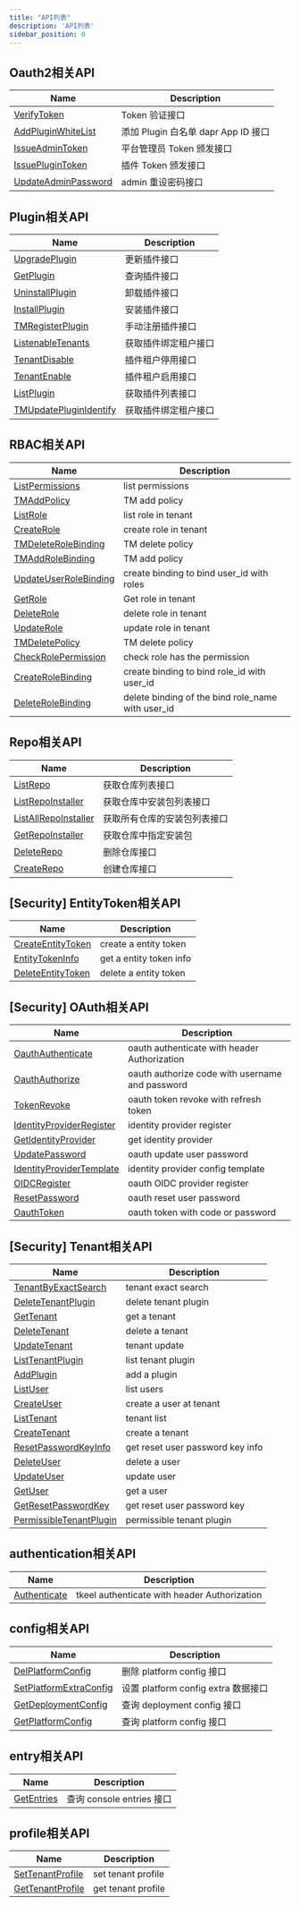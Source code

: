 ```yaml
---
title: "API列表"
description: 'API列表'
sidebar_position: 0
---
```





## Oauth2相关API

| Name |  Description | 
| ---- |  ----------- | 
| [VerifyToken](./method_VerifyToken)|  Token 验证接口 |
| [AddPluginWhiteList](./method_AddPluginWhiteList)|  添加 Plugin 白名单 dapr App ID 接口 |
| [IssueAdminToken](./method_IssueAdminToken)|  平台管理员 Token 颁发接口 |
| [IssuePluginToken](./method_IssuePluginToken)|  插件 Token 颁发接口 |
| [UpdateAdminPassword](./method_UpdateAdminPassword)|  admin 重设密码接口 |


## Plugin相关API

| Name |  Description | 
| ---- |  ----------- | 
| [UpgradePlugin](./method_UpgradePlugin)|  更新插件接口 |
| [GetPlugin](./method_GetPlugin)|  查询插件接口 |
| [UninstallPlugin](./method_UninstallPlugin)|  卸载插件接口 |
| [InstallPlugin](./method_InstallPlugin)|  安装插件接口 |
| [TMRegisterPlugin](./method_TMRegisterPlugin)|  手动注册插件接口 |
| [ListenableTenants](./method_ListenableTenants)|  获取插件绑定租户接口 |
| [TenantDisable](./method_TenantDisable)|  插件租户停用接口 |
| [TenantEnable](./method_TenantEnable)|  插件租户启用接口 |
| [ListPlugin](./method_ListPlugin)|  获取插件列表接口 |
| [TMUpdatePluginIdentify](./method_TMUpdatePluginIdentify)|  获取插件绑定租户接口 |


## RBAC相关API

| Name |  Description | 
| ---- |  ----------- | 
| [ListPermissions](./method_ListPermissions)|  list permissions  |
| [TMAddPolicy](./method_TMAddPolicy)|  TM add policy |
| [ListRole](./method_ListRole)|  list role in tenant  |
| [CreateRole](./method_CreateRole)|  create role in tenant  |
| [TMDeleteRoleBinding](./method_TMDeleteRoleBinding)|  TM delete policy |
| [TMAddRoleBinding](./method_TMAddRoleBinding)|  TM add policy |
| [UpdateUserRoleBinding](./method_UpdateUserRoleBinding)|  create binding to bind user_id with roles |
| [GetRole](./method_GetRole)|  Get role in tenant  |
| [DeleteRole](./method_DeleteRole)|  delete role in tenant  |
| [UpdateRole](./method_UpdateRole)|  update role in tenant  |
| [TMDeletePolicy](./method_TMDeletePolicy)|  TM delete policy |
| [CheckRolePermission](./method_CheckRolePermission)|  check role has the permission |
| [CreateRoleBinding](./method_CreateRoleBinding)|  create binding to bind role_id with user_id |
| [DeleteRoleBinding](./method_DeleteRoleBinding)|  delete binding of the bind role_name with user_id |


## Repo相关API

| Name |  Description | 
| ---- |  ----------- | 
| [ListRepo](./method_ListRepo)|  获取仓库列表接口 |
| [ListRepoInstaller](./method_ListRepoInstaller)|  获取仓库中安装包列表接口 |
| [ListAllRepoInstaller](./method_ListAllRepoInstaller)|  获取所有仓库的安装包列表接口 |
| [GetRepoInstaller](./method_GetRepoInstaller)|  获取仓库中指定安装包 |
| [DeleteRepo](./method_DeleteRepo)|  删除仓库接口 |
| [CreateRepo](./method_CreateRepo)|  创建仓库接口 |


## [Security] EntityToken相关API

| Name |  Description | 
| ---- |  ----------- | 
| [CreateEntityToken](./method_CreateEntityToken)|  create a entity token |
| [EntityTokenInfo](./method_EntityTokenInfo)|  get a entity token info |
| [DeleteEntityToken](./method_DeleteEntityToken)|  delete a entity token |


## [Security] OAuth相关API

| Name |  Description | 
| ---- |  ----------- | 
| [OauthAuthenticate](./method_OauthAuthenticate)|  oauth authenticate with header Authorization |
| [OauthAuthorize](./method_OauthAuthorize)|  oauth authorize code with username and password |
| [TokenRevoke](./method_TokenRevoke)|  oauth token revoke with refresh token |
| [IdentityProviderRegister](./method_IdentityProviderRegister)|  identity provider register |
| [GetIdentityProvider](./method_GetIdentityProvider)|  get identity provider |
| [UpdatePassword](./method_UpdatePassword)|  oauth update user password |
| [IdentityProviderTemplate](./method_IdentityProviderTemplate)|  identity provider config template |
| [OIDCRegister](./method_OIDCRegister)|  oauth OIDC provider register |
| [ResetPassword](./method_ResetPassword)|  oauth reset user password |
| [OauthToken](./method_OauthToken)|  oauth token with code or password |


## [Security] Tenant相关API

| Name |  Description | 
| ---- |  ----------- | 
| [TenantByExactSearch](./method_TenantByExactSearch)|  tenant exact search |
| [DeleteTenantPlugin](./method_DeleteTenantPlugin)|  delete tenant plugin |
| [GetTenant](./method_GetTenant)|  get a tenant |
| [DeleteTenant](./method_DeleteTenant)|  delete a tenant |
| [UpdateTenant](./method_UpdateTenant)|  tenant update |
| [ListTenantPlugin](./method_ListTenantPlugin)|  list tenant plugin |
| [AddPlugin](./method_AddPlugin)|  add a plugin |
| [ListUser](./method_ListUser)|  list users |
| [CreateUser](./method_CreateUser)|  create a  user at tenant |
| [ListTenant](./method_ListTenant)|  tenant list |
| [CreateTenant](./method_CreateTenant)|  create a tenant |
| [ResetPasswordKeyInfo](./method_ResetPasswordKeyInfo)|  get reset user password key info |
| [DeleteUser](./method_DeleteUser)|  delete a user |
| [UpdateUser](./method_UpdateUser)|  update user |
| [GetUser](./method_GetUser)|  get a  user |
| [GetResetPasswordKey](./method_GetResetPasswordKey)|  get reset user password key  |
| [PermissibleTenantPlugin](./method_PermissibleTenantPlugin)|  permissible tenant plugin |


## authentication相关API

| Name |  Description | 
| ---- |  ----------- | 
| [Authenticate](./method_Authenticate)|  tkeel authenticate with header Authorization |


## config相关API

| Name |  Description | 
| ---- |  ----------- | 
| [DelPlatformConfig](./method_DelPlatformConfig)|  删除 platform config 接口 |
| [SetPlatformExtraConfig](./method_SetPlatformExtraConfig)|  设置 platform config extra 数据接口 |
| [GetDeploymentConfig](./method_GetDeploymentConfig)|  查询 deployment config 接口 |
| [GetPlatformConfig](./method_GetPlatformConfig)|  查询 platform config 接口 |


## entry相关API

| Name |  Description | 
| ---- |  ----------- | 
| [GetEntries](./method_GetEntries)|  查询 console entries 接口 |


## profile相关API

| Name |  Description | 
| ---- |  ----------- | 
| [SetTenantProfile](./method_SetTenantProfile)|  set tenant profile |
| [GetTenantProfile](./method_GetTenantProfile)|  get tenant profile |
